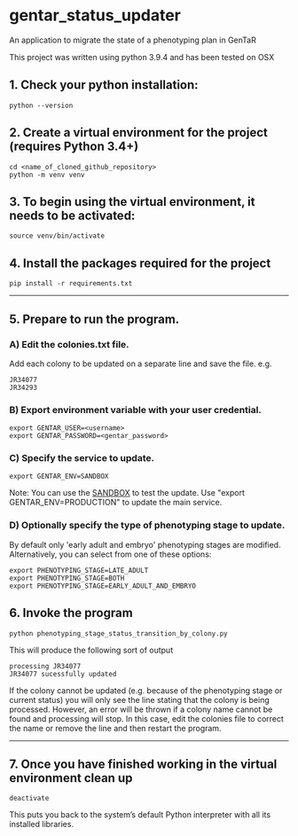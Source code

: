# gentar_status_updater
An application to migrate the state of a phenotyping plan in GenTaR 

This project was written using python 3.9.4
and has been tested on OSX

## 1. Check your python installation:

```
python --version
```

## 2. Create a virtual environment for the project (requires Python 3.4+)

```
cd <name_of_cloned_github_repository>
python -m venv venv
```

## 3. To begin using the virtual environment, it needs to be activated:

```
source venv/bin/activate
```

## 4. Install the packages required for the project

```
pip install -r requirements.txt
```
---
## 5. Prepare to run the program.

### A) Edit the colonies.txt file.

Add each colony to be updated on a separate line and save the file.
e.g.
```
JR34077
JR34293
```
### B) Export environment variable with your user credential.
```
export GENTAR_USER=<username>
export GENTAR_PASSWORD=<gentar_password>
```
### C) Specify the service to update.
```
export GENTAR_ENV=SANDBOX
```
Note: You can use the <a href="https://www.gentar.org/production-tracker-sandbox/#/">SANDBOX</a> to test the update.
Use "export GENTAR_ENV=PRODUCTION" to update the main service.

### D) Optionally specify the type of phenotyping stage to update.
By default only 'early adult and embryo' phenotyping stages are modified.
Alternatively, you can select from one of these options:
```
export PHENOTYPING_STAGE=LATE_ADULT
export PHENOTYPING_STAGE=BOTH
export PHENOTYPING_STAGE=EARLY_ADULT_AND_EMBRYO
```

## 6. Invoke the program
```
python phenotyping_stage_status_transition_by_colony.py
```
This will produce the following sort of output
```
processing JR34077
JR34077 sucessfully updated
```
If the colony cannot be updated (e.g. because of the phenotyping stage or current status) you will only see the line stating that the colony is being processed. However, an error will be thrown if a colony name cannot be found and processing will stop. In this case, edit the colonies file to correct the name or remove the line and then restart the program.

---
## 7. Once you have finished working in the virtual environment clean up

```
deactivate
```

This puts you back to the system’s default Python interpreter
with all its installed libraries.


